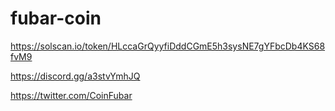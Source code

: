 # fubar-coin


https://solscan.io/token/HLccaGrQyyfiDddCGmE5h3sysNE7gYFbcDb4KS68fvM9

https://discord.gg/a3stvYmhJQ

https://twitter.com/CoinFubar
